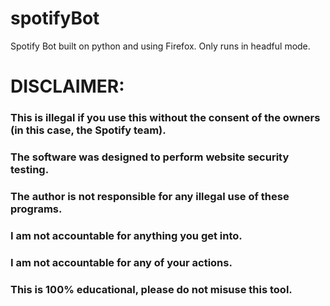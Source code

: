 # spotifyBot

Spotify Bot built on python and using Firefox. Only runs in headful mode.

# DISCLAIMER:

### This is illegal if you use this without the consent of the owners (in this case, the Spotify team).
### The software was designed to perform website security testing.
### The author is not responsible for any illegal use of these programs.
### I am not accountable for anything you get into.
### I am not accountable for any of your actions.
### This is 100% educational, please do not misuse this tool.
